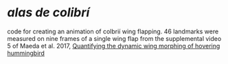 # ***alas de colibrí***

code for creating an animation of colbrií wing flapping. 46 landmarks were measured on nine frames of a single wing flap from the supplemental video 5 of Maeda et al. 2017, [Quantifying the dynamic wing morphing of hovering hummingbird](https://doi.org/10.1098/rsos.170307)
